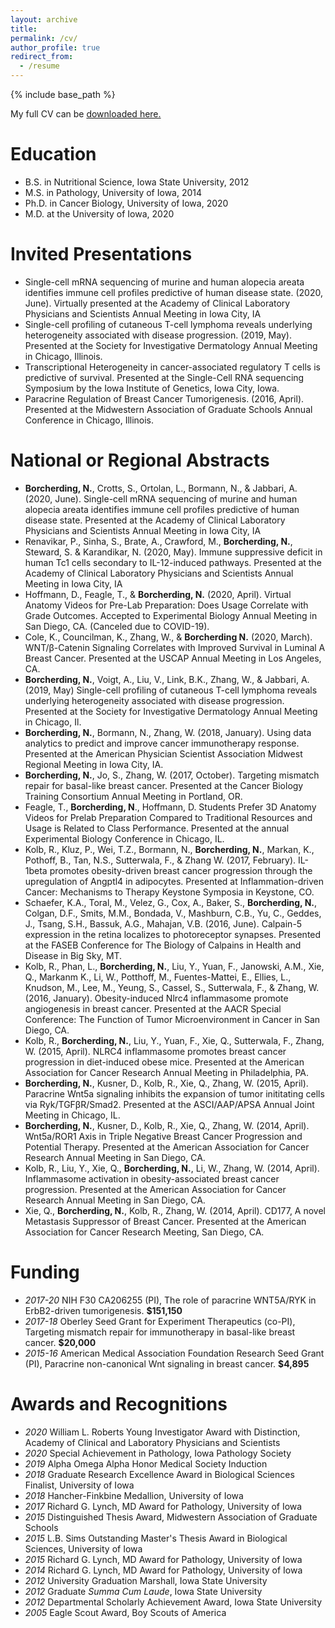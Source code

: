 ```yaml
---
layout: archive
title: 
permalink: /cv/
author_profile: true
redirect_from:
  - /resume
---
```


{% include base_path %}

My full CV can be <a href="/files/Borcherding_CV.pdf" download>downloaded here.</a>

Education
======
* B.S. in Nutritional Science, Iowa State University, 2012
* M.S. in Pathology, University of Iowa, 2014
* Ph.D. in Cancer Biology, University of Iowa, 2020 
* M.D. at the University of Iowa, 2020 
  
Invited Presentations
======

* Single-cell mRNA sequencing of murine and human alopecia areata identifies immune cell profiles predictive of human disease state. (2020, June). Virtually presented at the Academy of Clinical Laboratory Physicians and Scientists Annual Meeting in Iowa City, IA 
* Single-cell profiling of cutaneous T-cell lymphoma reveals underlying heterogeneity associated with disease progression. (2019, May). Presented at the Society for Investigative Dermatology Annual Meeting in Chicago, Illinois.
* Transcriptional Heterogeneity in cancer-associated regulatory T cells is predictive of survival. Presented at the Single-Cell RNA sequencing Symposium by the Iowa Institute of Genetics, Iowa City, Iowa.
* Paracrine Regulation of Breast Cancer Tumorigenesis. (2016, April). Presented at the Midwestern Association of Graduate Schools Annual Conference in Chicago, Illinois. 

  
National or Regional Abstracts
======

*   **Borcherding, N.**, Crotts, S., Ortolan, L., Bormann, N., & Jabbari, A. (2020, June). Single-cell mRNA sequencing of murine and human alopecia areata identifies immune cell profiles predictive of human disease state. Presented at the Academy of Clinical Laboratory Physicians and Scientists Annual Meeting in Iowa City, IA 
*	Renavikar, P., Sinha, S., Brate, A., Crawford, M., **Borcherding, N.**, Steward, S. & Karandikar, N. (2020, May). Immune suppressive deficit in human Tc1 cells secondary to IL-12-induced pathways. Presented at the Academy of Clinical Laboratory Physicians and Scientists Annual Meeting in Iowa City, IA 
*	Hoffmann, D., Feagle, T., & **Borcherding, N.** (2020, April). Virtual Anatomy Videos for Pre-Lab Preparation: Does Usage Correlate with Grade Outcomes. Accepted to Experimental Biology Annual Meeting in San Diego, CA. (Canceled due to COVID-19).
*	Cole, K., Councilman, K., Zhang, W., & **Borcherding N.** (2020, March). WNT/β-Catenin Signaling Correlates with Improved Survival in Luminal A Breast Cancer. Presented at the USCAP Annual Meeting in Los Angeles, CA.
*	**Borcherding, N.**, Voigt, A., Liu, V., Link, B.K., Zhang, W., & Jabbari, A. (2019, May) Single-cell profiling of cutaneous T-cell lymphoma reveals underlying heterogeneity associated with disease progression. Presented at the Society for Investigative Dermatology Annual Meeting in Chicago, Il.
*	**Borcherding, N.**, Bormann, N., Zhang, W. (2018, January). Using data analytics to predict and improve cancer immunotherapy response. Presented at the American Physician Scientist Association Midwest Regional Meeting in Iowa City, IA. 
* **Borcherding, N.**, Jo, S., Zhang, W. (2017, October). Targeting mismatch repair for basal-like breast cancer. Presented at the Cancer Biology Training Consortium Annual Meeting in Portland, OR. 
*	Feagle, T., **Borcherding, N**., Hoffmann, D. Students Prefer 3D Anatomy Videos for Prelab Preparation Compared to Traditional Resources and Usage is Related to Class Performance. Presented at the annual Experimental Biology Conference in Chicago, IL. 
*	Kolb, R., Kluz, P., Wei, T.Z., Bormann, N., **Borcherding, N.**, Markan, K., Pothoff, B., Tan, N.S., Sutterwala, F., & Zhang W. (2017, February).  IL-1beta promotes obesity-driven breast cancer progression through the upregulation of Angptl4 in adipocytes. Presented at Inflammation-driven Cancer: Mechanisms to Therapy Keystone Symposia in Keystone, CO. 
*	Schaefer, K.A., Toral, M., Velez, G., Cox, A., Baker, S., **Borcherding, N.**, Colgan, D.F., Smits, M.M., Bondada, V., Mashburn, C.B., Yu, C., Geddes, J., Tsang, S.H., Bassuk, A.G., Mahajan, V.B. (2016, June). Calpain-5 expression in the retina localizes to photoreceptor synapses. Presented at the FASEB Conference for The Biology of Calpains in Health and Disease in Big Sky, MT.
*	Kolb, R., Phan, L., **Borcherding, N.**, Liu, Y., Yuan, F., Janowski, A.M., Xie, Q., Markanm K., Li, W., Potthoff, M., Fuentes-Mattei, E., Ellies, L., Knudson, M., Lee, M., Yeung, S., Cassel, S., Sutterwala, F., & Zhang, W. (2016, January). Obesity-induced Nlrc4 inflammasome promote angiogenesis in breast cancer. Presented at the AACR Special Conference: The Function of Tumor Microenvironment in Cancer in San Diego, CA. 
*	Kolb, R., **Borcherding, N.**, Liu, Y., Yuan, F., Xie, Q., Sutterwala, F., Zhang, W. (2015, April). NLRC4 inflammasome promotes breast cancer progression in diet-induced obese mice. Presented at the American Association for Cancer Research Annual Meeting in Philadelphia, PA. 
*	**Borcherding, N.**, Kusner, D., Kolb, R., Xie, Q., Zhang, W. (2015, April). Paracrine Wnt5a signaling inhibits the expansion of tumor inititating cells via Ryk/TGFβR/Smad2. Presented at the ASCI/AAP/APSA Annual Joint Meeting in Chicago, IL.
*	**Borcherding, N.**, Kusner, D., Kolb, R., Xie, Q., Zhang, W. (2014, April). Wnt5a/ROR1 Axis in Triple Negative Breast Cancer Progression and Potential Therapy. Presented at the American Association for Cancer Research Annual Meeting in San Diego, CA. 
*	Kolb, R., Liu, Y., Xie, Q., **Borcherding, N.**, Li, W., Zhang, W. (2014, April). Inflammasome activation in obesity-associated breast cancer progression. Presented at the American Association for Cancer Research Annual Meeting in San Diego, CA.
*	Xie, Q., **Borcherding, N.**, Kolb, R., Zhang, W. (2014, April). CD177, A novel Metastasis Suppressor of Breast Cancer. Presented at the American Association for Cancer Research Meeting, San Diego, CA.

Funding
=====

* *2017-20* NIH F30 CA206255 (PI), The role of paracrine WNT5A/RYK in ErbB2-driven tumorigenesis. **$151,150**
* *2017-18* Oberley Seed Grant for Experiment Therapeutics (co-PI), Targeting mismatch repair for immunotherapy in basal-like breast cancer. **$20,000**
* *2015-16* American Medical Association Foundation Research Seed Grant (PI), Paracrine non-canonical Wnt signaling in breast cancer. **$4,895**

Awards and Recognitions
======
* *2020* William L. Roberts Young Investigator Award with Distinction, Academy of Clinical and Laboratory Physicians and Scientists
* *2020* Special Achievement in Pathology, Iowa Pathology Society
* *2019* Alpha Omega Alpha Honor Medical Society Induction
* *2018* Graduate Research Excellence Award in Biological Sciences Finalist, University of Iowa
* *2018* Hancher-Finkbine Medallion, University of Iowa
* *2017* Richard G. Lynch, MD Award for Pathology, University of Iowa
* *2015* Distinguished Thesis Award, Midwestern Association of Graduate Schools
* *2015* L.B. Sims Outstanding Master's Thesis Award in Biological Sciences, University of Iowa
* *2015* Richard G. Lynch, MD Award for Pathology, University of Iowa
* *2014* Richard G. Lynch, MD Award for Pathology, University of Iowa
* *2012* University Graduation Marshall, Iowa State University
* *2012* Graduate *Summa Cum Laude*, Iowa State University
* *2012* Departmental Scholarly Achievement Award, Iowa State University
* *2005* Eagle Scout Award, Boy Scouts of America
